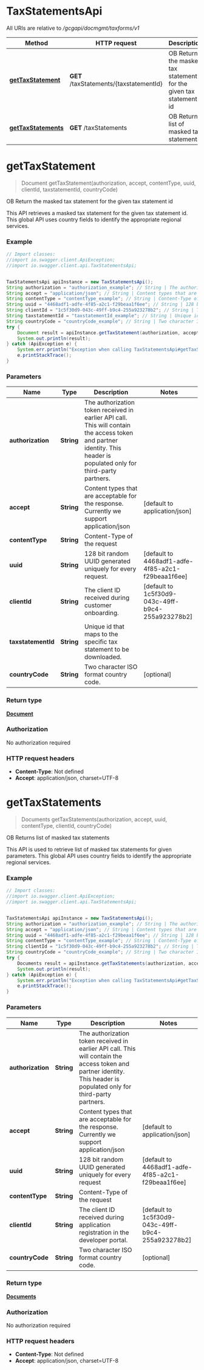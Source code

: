 # TaxStatementsApi

All URIs are relative to */gcgapi/docmgmt/taxforms/v1*

Method | HTTP request | Description
------------- | ------------- | -------------
[**getTaxStatement**](TaxStatementsApi.md#getTaxStatement) | **GET** /taxStatements/{taxstatementId} | OB Return the masked tax statement for the given tax statement id
[**getTaxStatements**](TaxStatementsApi.md#getTaxStatements) | **GET** /taxStatements | OB Returns list of masked tax statements

<a name="getTaxStatement"></a>
# **getTaxStatement**
> Document getTaxStatement(authorization, accept, contentType, uuid, clientId, taxstatementId, countryCode)

OB Return the masked tax statement for the given tax statement id

This API retrieves a masked tax statement for the given tax statement id. This global API uses country fields to identify the appropriate regional services.

### Example
```java
// Import classes:
//import io.swagger.client.ApiException;
//import io.swagger.client.api.TaxStatementsApi;


TaxStatementsApi apiInstance = new TaxStatementsApi();
String authorization = "authorization_example"; // String | The authorization token received in earlier API call. This will contain the access token and partner identity. This header is populated only for third-party partners.
String accept = "application/json"; // String | Content types that are acceptable for the response. Currently we support application/json
String contentType = "contentType_example"; // String | Content-Type of the request
String uuid = "4468adf1-adfe-4f85-a2c1-f29beaa1f6ee"; // String | 128 bit random UUID generated uniquely for every request.
String clientId = "1c5f30d9-043c-49ff-b9c4-255a923278b2"; // String | The client ID received during customer onboarding.
String taxstatementId = "taxstatementId_example"; // String | Unique id that maps to the specific tax statement to be downloaded.
String countryCode = "countryCode_example"; // String | Two character ISO format country code.
try {
    Document result = apiInstance.getTaxStatement(authorization, accept, contentType, uuid, clientId, taxstatementId, countryCode);
    System.out.println(result);
} catch (ApiException e) {
    System.err.println("Exception when calling TaxStatementsApi#getTaxStatement");
    e.printStackTrace();
}
```

### Parameters

Name | Type | Description  | Notes
------------- | ------------- | ------------- | -------------
 **authorization** | **String**| The authorization token received in earlier API call. This will contain the access token and partner identity. This header is populated only for third-party partners. |
 **accept** | **String**| Content types that are acceptable for the response. Currently we support application/json | [default to application/json]
 **contentType** | **String**| Content-Type of the request |
 **uuid** | **String**| 128 bit random UUID generated uniquely for every request. | [default to 4468adf1-adfe-4f85-a2c1-f29beaa1f6ee]
 **clientId** | **String**| The client ID received during customer onboarding. | [default to 1c5f30d9-043c-49ff-b9c4-255a923278b2]
 **taxstatementId** | **String**| Unique id that maps to the specific tax statement to be downloaded. |
 **countryCode** | **String**| Two character ISO format country code. | [optional]

### Return type

[**Document**](Document.md)

### Authorization

No authorization required

### HTTP request headers

 - **Content-Type**: Not defined
 - **Accept**: application/json, charset=UTF-8

<a name="getTaxStatements"></a>
# **getTaxStatements**
> Documents getTaxStatements(authorization, accept, uuid, contentType, clientId, countryCode)

OB Returns list of masked tax statements

This API is used to retrieve list of masked tax statements for given parameters. This global API uses country fields to identify the appropriate regional services.

### Example
```java
// Import classes:
//import io.swagger.client.ApiException;
//import io.swagger.client.api.TaxStatementsApi;


TaxStatementsApi apiInstance = new TaxStatementsApi();
String authorization = "authorization_example"; // String | The authorization token received in earlier API call. This will contain the access token and partner identity. This header is populated only for third-party partners.
String accept = "application/json"; // String | Content types that are acceptable for the response. Currently we support application/json
String uuid = "4468adf1-adfe-4f85-a2c1-f29beaa1f6ee"; // String | 128 bit random UUID generated uniquely for every request
String contentType = "contentType_example"; // String | Content-Type of the request
String clientId = "1c5f30d9-043c-49ff-b9c4-255a923278b2"; // String | The client ID received during application registration in the developer portal.
String countryCode = "countryCode_example"; // String | Two character ISO format country code.
try {
    Documents result = apiInstance.getTaxStatements(authorization, accept, uuid, contentType, clientId, countryCode);
    System.out.println(result);
} catch (ApiException e) {
    System.err.println("Exception when calling TaxStatementsApi#getTaxStatements");
    e.printStackTrace();
}
```

### Parameters

Name | Type | Description  | Notes
------------- | ------------- | ------------- | -------------
 **authorization** | **String**| The authorization token received in earlier API call. This will contain the access token and partner identity. This header is populated only for third-party partners. |
 **accept** | **String**| Content types that are acceptable for the response. Currently we support application/json | [default to application/json]
 **uuid** | **String**| 128 bit random UUID generated uniquely for every request | [default to 4468adf1-adfe-4f85-a2c1-f29beaa1f6ee]
 **contentType** | **String**| Content-Type of the request |
 **clientId** | **String**| The client ID received during application registration in the developer portal. | [default to 1c5f30d9-043c-49ff-b9c4-255a923278b2]
 **countryCode** | **String**| Two character ISO format country code. | [optional]

### Return type

[**Documents**](Documents.md)

### Authorization

No authorization required

### HTTP request headers

 - **Content-Type**: Not defined
 - **Accept**: application/json, charset=UTF-8

